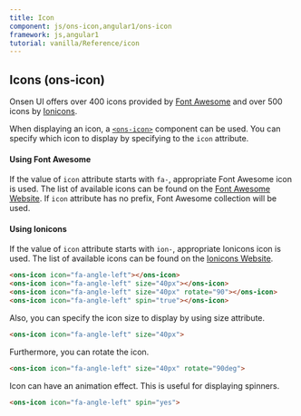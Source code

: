```yaml
---
title: Icon
component: js/ons-icon,angular1/ons-icon
framework: js,angular1
tutorial: vanilla/Reference/icon
---
```


## Icons (ons-icon)

Onsen UI offers over 400 icons provided by [Font Awesome](https://fortawesome.github.io/Font-Awesome/) and over 500 icons by [Ionicons](http://ionicons.com/).

When displaying an icon, a [`<ons-icon>`](/v2/docs/js/ons-icon.html) component can be used. You can specify which icon to display by specifying to the `icon` attribute.


#### Using Font Awesome

If the value of `icon` attribute starts with `fa-`, appropriate Font Awesome icon is used. The list of available icons can be found on the [Font Awesome Website](http://fortawesome.github.io/Font-Awesome/icons/). If `icon` attribute has no prefix, Font Awesome collection will be used.

#### Using Ionicons

If the value of `icon` attribute starts with `ion-`, appropriate Ionicons icon is used. The list of available icons can be found on the [Ionicons Website](http://ionicons.com/).

```html
<ons-icon icon="fa-angle-left"></ons-icon>
<ons-icon icon="fa-angle-left" size="40px"></ons-icon>
<ons-icon icon="fa-angle-left" size="40px" rotate="90"></ons-icon>
<ons-icon icon="fa-angle-left" spin="true"></ons-icon>
```

Also, you can specify the icon size to display by using size attribute.

```html
<ons-icon icon="fa-angle-left" size="40px">
```

Furthermore, you can rotate the icon.

```html
<ons-icon icon="fa-angle-left" size="40px" rotate="90deg">
```

Icon can have an animation effect. This is useful for displaying spinners.

```html
<ons-icon icon="fa-angle-left" spin="yes">
```
